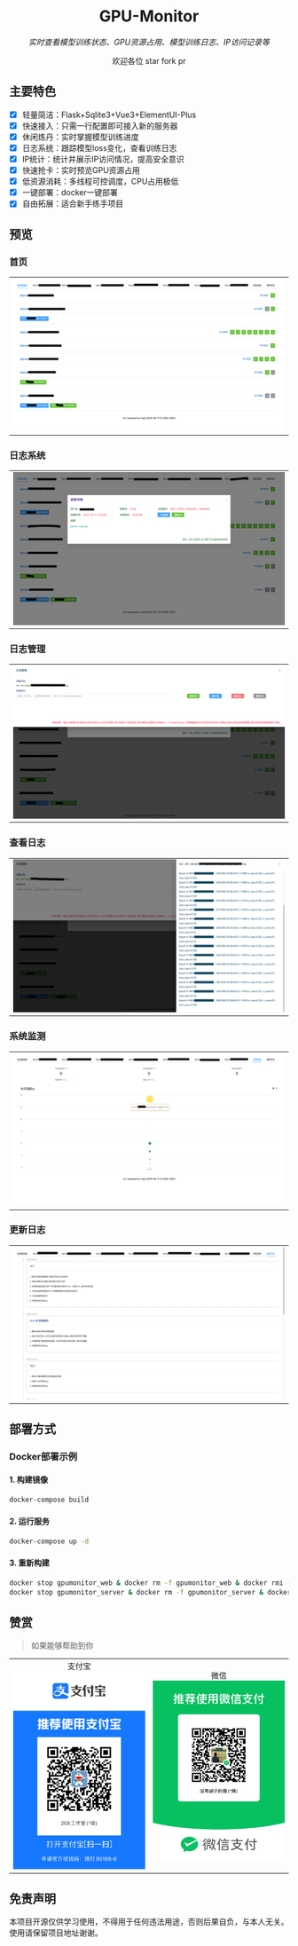 <div align="center">
<h1>GPU-Monitor</h1>
<p><em>实时查看模型训练状态、GPU资源占用、模型训练日志、IP访问记录等</em></p>
<p>欢迎各位 star fork pr </p>
</div>

## 主要特色

- [x] 轻量简洁：Flask+Sqlite3+Vue3+ElementUI-Plus
- [x] 快速接入：只需一行配置即可接入新的服务器
- [x] 休闲炼丹：实时掌握模型训练进度
- [x] 日志系统：跟踪模型loss变化，查看训练日志
- [x] IP统计：统计并展示IP访问情况，提高安全意识
- [x] 快速抢卡：实时预览GPU资源占用
- [x] 低资源消耗：多线程可控调度，CPU占用极低
- [x] 一键部署：docker一键部署
- [x] 自由拓展：适合新手练手项目

## 预览

### 首页

<table style="width: 100%">
<tr style="width: 100%;">
<td colspan="2" style="width: 100%;">
<img src="./img/main.png" alt="首页">
</td>
</tr>
</table>

### 日志系统

<table style="width: 100%">
<tr style="width: 100%;">
<td colspan="2" style="width: 100%;">
<img src="./img/log_1.png" alt="日志管理-弹窗">
</td>
</tr>
</table>

### 日志管理

<table style="width: 100%">
<tr style="width: 100%;">
<td colspan="2" style="width: 100%;">
<img src="./img/log_2.png" alt="日志管理-弹窗">
</td>
</tr>
</table>

### 查看日志

<table style="width: 100%">
<tr style="width: 100%;">
<td colspan="2" style="width: 100%;">
<img src="./img/log_3.png" alt="查看日志">
</td>
</tr>
</table>

### 系统监测

<table style="width: 100%">
<tr style="width: 100%;">
<td colspan="2" style="width: 100%;">
<img src="./img/ip.png" alt="系统监测">
</td>
</tr>
</table>

### 更新日志

<table style="width: 100%">
<tr style="width: 100%;">
<td colspan="2" style="width: 100%;">
<img src="./img/update.png" alt="更新日志">
</td>
</tr>
</table>

## 部署方式

### Docker部署示例

#### 1. 构建镜像

```sh
docker-compose build
```

#### 2. 运行服务

```sh
docker-compose up -d
```

#### 3. 重新构建

```sh
docker stop gpumonitor_web & docker rm -f gpumonitor_web & docker rmi -f  219.216.65.59:5000/gpumonitor_web:latest & \
docker stop gpumonitor_server & docker rm -f gpumonitor_server & docker rmi -f  219.216.65.59:5000/gpumonitor_server:latest & \
```

## 赞赏
> 如果能够帮助到你
<table style="width: 100%">
<tr style="width: 100%">
<td style="width: 30%;text-align: center;">
支付宝
<img src="./img/zfb.jpg" alt="支付宝">
</td>
<td style="width: 30%;text-align: center">
微信
<img src="./img/wx.jpg" alt="微信">
</td>
</tr>
</table>    

## 免责声明

本项目开源仅供学习使用，不得用于任何违法用途，否则后果自负，与本人无关。使用请保留项目地址谢谢。

